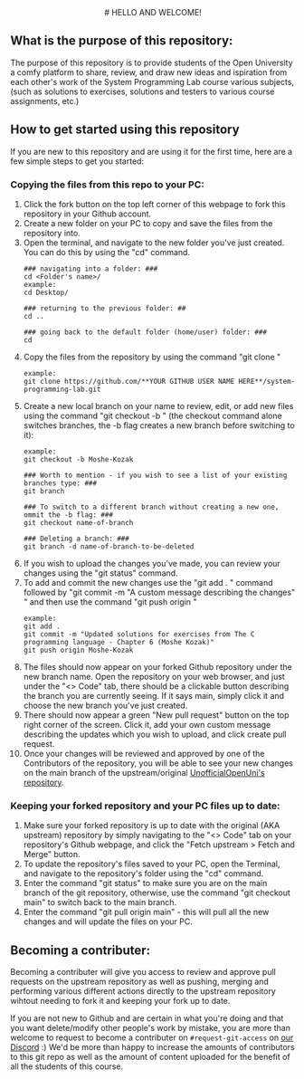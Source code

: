 <div align="center">
# HELLO AND WELCOME!
</div>

## What is the purpose of this repository:

The purpose of this repository is to provide students of the Open University a comfy platform to share, review, and draw new ideas and ispiration from each other's work of the System Programming Lab course various subjects, (such as solutions to exercises, solutions and testers to various course assignments, etc.)

## How to get started using this repository

If you are new to this repository and are using it for the first time, here are a few simple steps to get you started:

### Copying the files from this repo to your PC:
1. Click the fork button on the top left corner of this webpage to fork this repository in your Github account.
2. Create a new folder on your PC to copy and save the files from the repository into.
3. Open the terminal, and navigate to the new folder you've just created. You can do this by using the "cd" command.
	```
	### navigating into a folder: ###
	cd <Folder's name>/
	example:
	cd Desktop/

	### returning to the previous folder: ##
	cd ..

	### going back to the default folder (home/user) folder: ###
	cd
	```
4. Copy the files from the repository by using the command "git clone <url of the repository>"
	```
	example:
	git clone https://github.com/**YOUR GITHUB USER NAME HERE**/system-programming-lab.git
	```
5. Create a new local branch on your name to review, edit, or add new files using the command "git checkout -b <your name>" (the checkout command alone switches branches, the -b flag creates a new branch before switching to it):
	```
	example:
	git checkout -b Moshe-Kozak
	
	### Worth to mention - if you wish to see a list of your existing branches type: ###
	git branch
	
	### To switch to a different branch without creating a new one, ommit the -b flag: ###
	git checkout name-of-branch

	### Deleting a branch: ###
	git branch -d name-of-branch-to-be-deleted
	```
6. If you wish to upload the changes you've made, you can review your changes using the "git status" command.
7. To add and commit the new changes use the "git add . " command followed by "git commit -m "A custom message describing the changes" " and then use the command "git push origin <your branch name>"
	```
	example:
	git add .
	git commit -m "Updated solutions for exercises from The C programming language - Chapter 6 (Moshe Kozak)"
	git push origin Moshe-Kozak
	```
8. The files should now appear on your forked Github repository under the new branch name. Open the repository on your web browser, and just under the "<> Code" tab, there should be a clickable button describing the branch you are currently seeing. If it says main, simply click it and choose the new branch you've just created.
9. There should now appear a green "New pull request" button on the top right corner of the screen. Click it, add your own custom message describing the updates which you wish to upload, and click create pull request.
10. Once your changes will be reviewed and approved by one of the Contributors of the repository, you will be able to see your new changes on the main branch of the upstream/original [UnofficialOpenUni's repository](https://github.com/UnofficialOpenUni/system-programming-lab.git).

### Keeping your forked repository and your PC files up to date:
1. Make sure your forked repository is up to date with the original (AKA upstream) repository by simply navigating to the "<> Code" tab on your repository's Github webpage, and click the "Fetch upstream > Fetch and Merge" button.
2. To update the repository's files saved to your PC, open the Terminal, and navigate to the repository's folder using the "cd" command.
3. Enter the command "git status" to make sure you are on the main branch of the git repository, otherwise, use the command "git checkout main" to switch back to the main branch.
4. Enter the command "git pull origin main" - this will pull all the new changes and will update the files on your PC.


## Becoming a contributer:
Becoming a contributer will give you access to review and approve pull requests on the upstream repository as well as pushing, merging and performing various different actions directly to the upstream repository wihtout needing to fork it and keeping your fork up to date.

If you are not new to Github and are certain in what you're doing and that you want delete/modify other people's work by mistake, you are more than welcome to request to become a contributer on `#request-git-access` on [our Discord](https://discord.gg/SfHGVJ5s) :)
We'd be more than happy to increase the amounts of contributors to this git repo as well as the amount of content uploaded for the benefit of all the students of this course.
